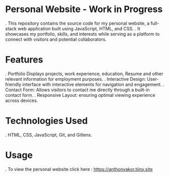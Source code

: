# Personal Website - Work in Progress

. This repository contains the source code for my personal website, a full-stack web application built using JavaScript, HTML, and CSS.
. It showcases my portfolio, skills, and interests while serving as a platform to connect with visitors and potential collaborators.

# Features
. Portfolio Displays projects, work experience, education, Resume and other relevant information for employment purposes.
. Interactive Design: User-friendly interface with interactive elements for navigation and engagement.
. Contact Form: Allows visitors to contact me directly through a built-in contact form.
. Responsive Layout: ensuring optimal viewing experience across devices.

# Technologies Used
. HTML, CSS, JavaScript, Git, and Gitlens.

# Usage
. To view the personal website click here : https://anthonyakor.tiiny.site


